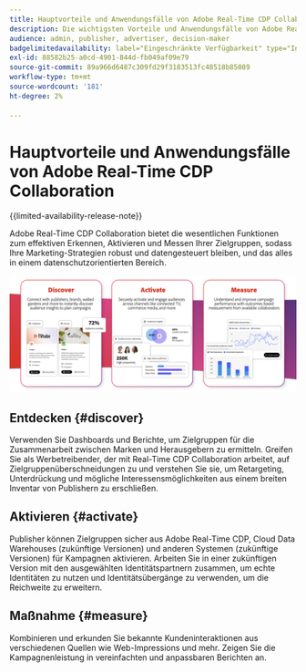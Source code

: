 ```yaml
---
title: Hauptvorteile und Anwendungsfälle von Adobe Real-Time CDP Collaboration
description: Die wichtigsten Vorteile und Anwendungsfälle von Adobe Real-Time CDP Collaboration verstehen
audience: admin, publisher, advertiser, decision-maker
badgelimitedavailability: label="Eingeschränkte Verfügbarkeit" type="Informative" url="https://helpx.adobe.com/legal/product-descriptions/real-time-customer-data-platform-collaboration.html newtab=true"
exl-id: 88582b25-a0cd-4901-844d-fb049af09e79
source-git-commit: 89a966d6487c309fd29f3183513fc48518b85089
workflow-type: tm+mt
source-wordcount: '181'
ht-degree: 2%

---
```


# Hauptvorteile und Anwendungsfälle von Adobe Real-Time CDP Collaboration

{{limited-availability-release-note}}

Adobe Real-Time CDP Collaboration bietet die wesentlichen Funktionen zum effektiven Erkennen, Aktivieren und Messen Ihrer Zielgruppen, sodass Ihre Marketing-Strategien robust und datengesteuert bleiben, und das alles in einem datenschutzorientierten Bereich.

![Vorteile und Anwendungsfälle von Real-Time CDP Collaboration](/help/assets/benefits-use-cases/discover-activate-measure.png)

## Entdecken {#discover}

Verwenden Sie Dashboards und Berichte, um Zielgruppen für die Zusammenarbeit zwischen Marken und Herausgebern zu ermitteln.
Greifen Sie als Werbetreibender, der mit Real-Time CDP Collaboration arbeitet, auf Zielgruppenüberschneidungen zu und verstehen Sie sie, um Retargeting, Unterdrückung und mögliche Interessensmöglichkeiten aus einem breiten Inventar von Publishern zu erschließen.

## Aktivieren {#activate}

Publisher können Zielgruppen sicher aus Adobe Real-Time CDP, Cloud Data Warehouses (zukünftige Versionen) und anderen Systemen (zukünftige Versionen) für Kampagnen aktivieren.
Arbeiten Sie in einer zukünftigen Version mit den ausgewählten Identitätspartnern zusammen, um echte Identitäten zu nutzen und Identitätsübergänge zu verwenden, um die Reichweite zu erweitern.

## Maßnahme {#measure}

Kombinieren und erkunden Sie bekannte Kundeninteraktionen aus verschiedenen Quellen wie Web-Impressions und mehr.
Zeigen Sie die Kampagnenleistung in vereinfachten und anpassbaren Berichten an.

<!--

## Sample use cases

Some use cases that you can explore are:

* [Prospecting](/help/guide/use-cases/prospecting.md)
* [Retargeting](/help/guide/use-cases/retargeting.md)
* [Suppression](/help/guide/use-cases/suppression.md)

-->
